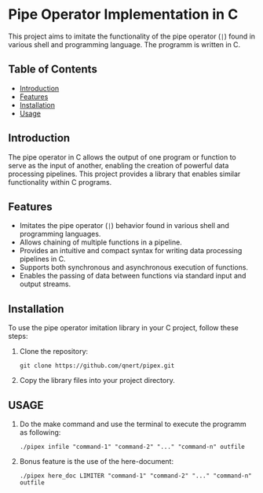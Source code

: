 # Pipe Operator Implementation in C

This project aims to imitate the functionality of the pipe operator (`|`) found in various shell and programming language. The programm is written in C.

## Table of Contents

- [Introduction](#introduction)
- [Features](#features)
- [Installation](#installation)
- [Usage](#usage)

## Introduction

The pipe operator in C allows the output of one program or function to serve as the input of another, enabling the creation of powerful data processing pipelines. This project provides a library that enables similar functionality within C programs.

## Features

- Imitates the pipe operator (`|`) behavior found in various shell and programming languages.
- Allows chaining of multiple functions in a pipeline.
- Provides an intuitive and compact syntax for writing data processing pipelines in C.
- Supports both synchronous and asynchronous execution of functions.
- Enables the passing of data between functions via standard input and output streams.

## Installation

To use the pipe operator imitation library in your C project, follow these steps:

1. Clone the repository:

   ```
   git clone https://github.com/qnert/pipex.git
   ```

2. Copy the library files into your project directory.

## USAGE
1. Do the make command and use the terminal to execute the programm as following:

   ```
   ./pipex infile "command-1" "command-2" "..." "command-n" outfile
   ```
 2. Bonus feature is the use of the here-document:

    ```
    ./pipex here_doc LIMITER "command-1" "command-2" "..." "command-n" outfile
    ```

